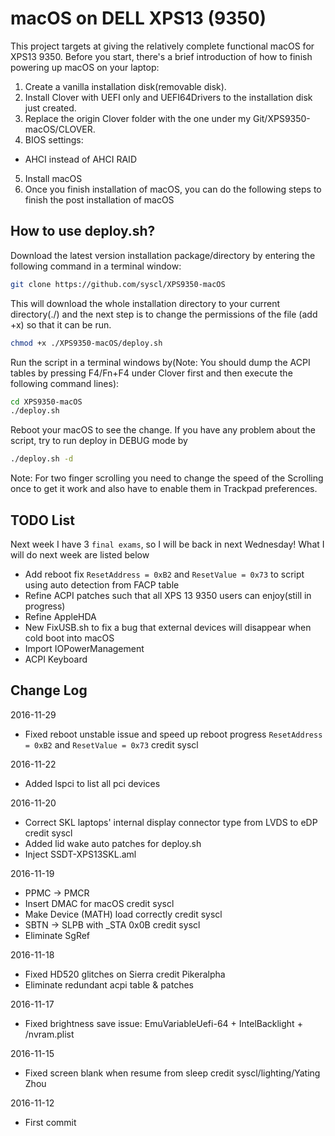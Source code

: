 
macOS on DELL XPS13 (9350)
====================================


This project targets at giving the relatively complete functional macOS for XPS13 9350. Before you start, there's a brief introduction of how to finish powering up macOS on your laptop:

1. Create a vanilla installation disk(removable disk).
2. Install Clover with UEFI only and UEFI64Drivers to the installation disk just created. 
3. Replace the origin Clover folder with the one under my Git/XPS9350-macOS/CLOVER.
4. BIOS settings:
- AHCI instead of AHCI RAID
5. Install macOS
6. Once you finish installation of macOS, you can do the following steps to finish the post installation of macOS


How to use deploy.sh?
----------------

Download the latest version installation package/directory by entering the following command in a terminal window:

```sh
git clone https://github.com/syscl/XPS9350-macOS
```
This will download the whole installation directory to your current directory(./) and the next step is to change the permissions of the file (add +x) so that it can be run.


```sh
chmod +x ./XPS9350-macOS/deploy.sh
```


Run the script in a terminal windows by(Note: You should dump the ACPI tables by pressing F4/Fn+F4 under Clover first and then execute the following command lines):

```sh
cd XPS9350-macOS
./deploy.sh
```

Reboot your macOS to see the change. If you have any problem about the script, try to run deploy in DEBUG mode by 
```sh
./deploy.sh -d
```

Note: For two finger scrolling you need to change the speed of the Scrolling once to get it work and also have to enable them in Trackpad preferences.


TODO List
----------------

Next week I have 3 ```final exams```, so I will be back in next Wednesday! What I will do next week are listed below

- Add reboot fix ```ResetAddress = 0xB2``` and ```ResetValue = 0x73``` to script using auto detection from FACP table
- Refine ACPI patches such that all XPS 13 9350 users can enjoy(still in progress)
- Refine AppleHDA 
- New FixUSB.sh to fix a bug that external devices will disappear when cold boot into macOS
- Import IOPowerManagement
- ACPI Keyboard



Change Log
----------------

2016-11-29

- Fixed reboot unstable issue and speed up reboot progress ```ResetAddress = 0xB2``` and ```ResetValue = 0x73``` credit syscl

2016-11-22

- Added lspci to list all pci devices

2016-11-20

- Correct SKL laptops' internal display connector type from LVDS to eDP credit syscl
- Added lid wake auto patches for deploy.sh
- Inject SSDT-XPS13SKL.aml

2016-11-19

- PPMC -> PMCR
- Insert DMAC for macOS credit syscl
- Make Device (MATH) load correctly credit syscl
- SBTN -> SLPB with _STA 0x0B credit syscl
- Eliminate SgRef

2016-11-18

- Fixed HD520 glitches on Sierra credit Pikeralpha 
- Eliminate redundant acpi table & patches

2016-11-17

- Fixed brightness save issue: EmuVariableUefi-64 + IntelBacklight + /nvram.plist

2016-11-15

- Fixed screen blank when resume from sleep credit syscl/lighting/Yating Zhou

2016-11-12

- First commit 

